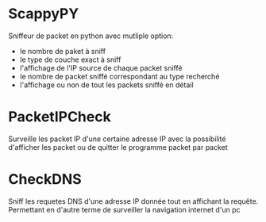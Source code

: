 # ScappyPY
Sniffeur de packet en python avec mutliple option:
- le nombre de paket à sniff
- le type de couche exact à sniff
- l'affichage de l'IP source de chaque packet sniffé
- le nombre de packet sniffé correspondant au type recherché
- l'affichage ou non de tout les packets sniffé en détail

# PacketIPCheck
Surveille les packet IP d'une certaine adresse IP avec la possibilité d'afficher les packet ou de quitter le programme packet par packet

# CheckDNS
Sniff les requetes DNS d'une adresse IP donnée tout en affichant la requête. Permettant en d'autre terme de surveiller la navigation internet d'un pc